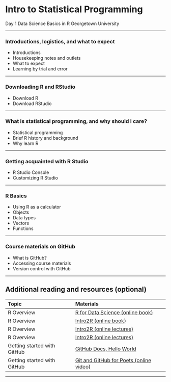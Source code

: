 Intro to Statistical Programming
================

Day 1
Data Science Basics in R
Georgetown University

------------------------------------------------------------------------

### Introductions, logistics, and what to expect

-   Introductions
-   Housekeeping notes and outlets
-   What to expect
-   Learning by trial and error

------------------------------------------------------------------------

### Downloading R and RStudio
-   Download R
-   Download RStudio

------------------------------------------------------------------------

### What is statistical programming, and why should I care?

-   Statistical programming
-   Brief R history and background
-   Why learn R

------------------------------------------------------------------------

### Getting acquainted with R Studio

-   R Studio Console
-   Customizing R Studio

------------------------------------------------------------------------

### R Basics

-   Using R as a calculator
-   Objects
-   Data types
-   Vectors
-   Functions

------------------------------------------------------------------------

### Course materials on GitHub

-   What is GitHub?
-   Accessing course materials
-   Version control with GitHub


------------------------------------------------------------------------

## Additional reading and resources (optional)

|  Topic                                            |     Materials 
|:----------------------------------------          |:--------------------------------------------------------------------------------------|
| R Overview                                        | [R for Data Science (online book)](https://r4ds.had.co.nz/)                           | 
| R Overview                                        | [Intro2R (online book)](https://intro2r.com/)                                         |   
| R Overview                                        | [Intro2R (online lectures)](https://alexd106.github.io/intro2R/lectures.html)         | 
| R Overview                                        | [Intro2R (online lectures)](https://alexd106.github.io/intro2R/lectures.html)         | 
| Getting started with GitHub                       | [GitHub Docs, Hello World](https://docs.github.com/en/get-started/start-your-journey/hello-world)         | 
| Getting started with GitHub                       | [Git and GitHub for Poets (online video)](https://www.youtube.com/watch?v=BCQHnlnPusY&list=PLRqwX-V7Uu6ZF9C0YMKuns9sLDzK6zoiV&index=2)         | 

------------------------------------------------------------------------


